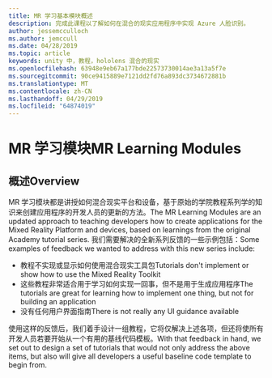 ```yaml
---
title: MR 学习基本模块概述
description: 完成此课程以了解如何在混合的现实应用程序中实现 Azure 人脸识别。
author: jessemcculloch
ms.author: jemccull
ms.date: 04/28/2019
ms.topic: article
keywords: unity 中，教程，hololens 混合的现实
ms.openlocfilehash: 63948e9eb67a177bde22573730014ae3a13a5f7e
ms.sourcegitcommit: 90ce9415889e7121dd2fd76a893dc3734672881b
ms.translationtype: MT
ms.contentlocale: zh-CN
ms.lasthandoff: 04/29/2019
ms.locfileid: "64874019"
---
```

# <a name="mr-learning-modules"></a><span data-ttu-id="524a7-104">MR 学习模块</span><span class="sxs-lookup"><span data-stu-id="524a7-104">MR Learning Modules</span></span>

## <a name="overview"></a><span data-ttu-id="524a7-105">概述</span><span class="sxs-lookup"><span data-stu-id="524a7-105">Overview</span></span>

<span data-ttu-id="524a7-106">MR 学习模块都是讲授如何混合现实平台和设备，基于原始的学院教程系列学的知识来创建应用程序的开发人员的更新的方法。</span><span class="sxs-lookup"><span data-stu-id="524a7-106">The MR Learning Modules are an updated approach to teaching developers how to create applications for the Mixed Reality Platform and devices, based on learnings from the original Academy tutorial series.</span></span> <span data-ttu-id="524a7-107">我们需要解决的全新系列反馈的一些示例包括：</span><span class="sxs-lookup"><span data-stu-id="524a7-107">Some examples of feedback we wanted to address with this new series include:</span></span>

* <span data-ttu-id="524a7-108">教程不实现或显示如何使用混合现实工具包</span><span class="sxs-lookup"><span data-stu-id="524a7-108">Tutorials don't implement or show how to use the Mixed Reality Toolkit</span></span>
* <span data-ttu-id="524a7-109">这些教程非常适合用于学习如何实现一回事，但不是用于生成应用程序</span><span class="sxs-lookup"><span data-stu-id="524a7-109">The tutorials are great for learning how to implement one thing, but not for building an application</span></span>
* <span data-ttu-id="524a7-110">没有任何用户界面指南</span><span class="sxs-lookup"><span data-stu-id="524a7-110">There is not really any UI guidance available</span></span>

<span data-ttu-id="524a7-111">使用这样的反馈后，我们着手设计一组教程，它将仅解决上述各项，但还将使所有开发人员若要开始从一个有用的基线代码模板。</span><span class="sxs-lookup"><span data-stu-id="524a7-111">With that feedback in hand, we set out to design a set of tutorials that would not only address the above items, but also will give all developers a useful baseline code template to begin from.</span></span>
